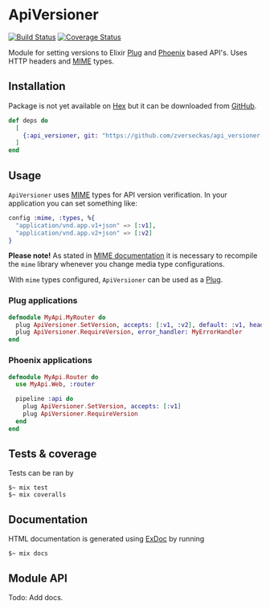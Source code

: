 # ApiVersioner
[![Build Status](https://travis-ci.org/zverseckas/api_versioner.svg?branch=master)](https://travis-ci.org/zverseckas/api_versioner)
[![Coverage Status](https://coveralls.io/repos/github/zverseckas/api_versioner/badge.svg?branch=master)](https://coveralls.io/github/zverseckas/api_versioner?branch=master)

Module for setting versions to Elixir [Plug](https://github.com/elixir-plug/plug) and [Phoenix](http://phoenixframework.org/) based API's. Uses HTTP headers and [MIME](https://github.com/elixir-plug/mime) types.

## Installation
Package is not yet available on [Hex](https://hex.pm/) but it can be downloaded from [GitHub](https://github.com).
```elixir
def deps do
  [
    {:api_versioner, git: "https://github.com/zverseckas/api_versioner.git", tag: "0.1.0"}
  ]
end
```

## Usage
`ApiVersioner` uses [MIME](https://github.com/elixir-plug/mime) types for API version verification. In your application you can set something like:
```elixir
config :mime, :types, %{
  "application/vnd.app.v1+json" => [:v1],
  "application/vnd.app.v2+json" => [:v2]
}
```
**Please note!** As stated in [MIME documentation](https://github.com/elixir-plug/mime#usage) it is necessary to recompile the `mime` library  whenever you change media type configurations.

With `mime` types configured, `ApiVersioner` can be used as a [Plug](https://github.com/elixir-plug/plug).

### Plug applications
```elixir
defmodule MyApi.MyRouter do
  plug ApiVersioner.SetVersion, accepts: [:v1, :v2], default: :v1, header: "accept"
  plug ApiVersioner.RequireVersion, error_handler: MyErrorHandler
end
```
### Phoenix applications
```elixir
defmodule MyApi.Router do
  use MyApi.Web, :router

  pipeline :api do
    plug ApiVersioner.SetVersion, accepts: [:v1]
    plug ApiVersioner.RequireVersion
  end
end
```
## Tests & coverage
Tests can be ran by
```
$~ mix test
$~ mix coveralls
```
## Documentation
HTML documentation is generated using [ExDoc](https://github.com/elixir-lang/ex_doc) by running
```
$~ mix docs
```
## Module API
Todo: Add docs.

